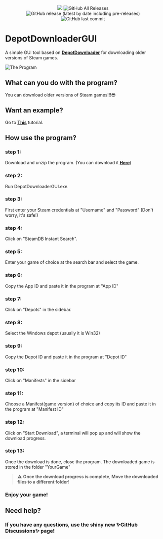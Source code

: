 <p align="center">
  <img src="https://img.shields.io/badge/Status-Beta-green" />
  <img alt="GitHub All Releases" src="https://img.shields.io/github/downloads/mmvanheusden/DepotDownloaderGUI/total?label=Downloads">
  <img alt="GitHub release (latest by date including pre-releases)" src="https://img.shields.io/github/v/release/mmvanheusden/DepotDownloaderGUI?include_prereleases">
  <img alt="GitHub last commit" src="https://img.shields.io/github/last-commit/mmvanheusden/DepotDownloaderGUI">
</p>

# DepotDownloaderGUI

A simple GUI tool based on [**DepotDownloader**][depotdownloader] for downloading older versions of Steam games.

![The Program](https://raw.githubusercontent.com/mmvanheusden/DepotDownloaderGUI/main/src/readme.md/hero.png "The Program")

## What can you do with the program?
You can download older versions of Steam games!!!:sunglasses:

## Want an example?
Go to [**This**][subnauticawiki] tutorial.

## How use the program?

### step 1:
Download and unzip the program. (You can download it [**Here**][latest])
### step 2:
Run DepotDownloaderGUI.exe.
### step 3:
First enter your Steam credentials at "Username" and "Password" (Don't worry, it's safe!)
### step 4:
Click on "SteamDB Instant Search".
### step 5:
Enter your game of choice at the search bar and select the game.
### step 6:
Copy the App ID and paste it in the program at "App ID"
### step 7:
Click on "Depots" in the sidebar.
### step 8:
Select the Windows depot (usually it is Win32)
### step 9:
Copy the Depot ID and paste it in the program at "Depot ID"
### step 10:
Click on "Manifests" in the sidebar
### step 11:
Choose a Manifest(game version) of choice and copy its ID and paste it in the program at "Manifest ID"
### step 12:
Click on "Start Download", a terminal will pop up and will show the download progress.
### step 13:
Once the download is done, close the program.
The downloaded game is stored in the folder "YourGame"
> :warning: **Once the download progress is complete, Move the downloaded files to a different folder!**
### Enjoy your game!

## Need help?
### If you have any questions, use the shiny new ✨GitHub Discussions✨ page!


[latest]: https://github.com/mmvanheusden/DepotDownloaderGUI/releases/latest
[steamdb]: https://steamdb.info/
[depotdownloader]: https://github.com/SteamRE/DepotDownloader
[subnauticawiki]: https://github.com/mmvanheusden/DepotDownloaderGUI/wiki/How-to-Download-older-versions-of-Subnautica
